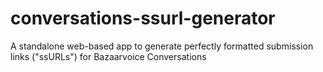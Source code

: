 # conversations-ssurl-generator
A standalone web-based app to generate perfectly formatted submission links ("ssURLs") for Bazaarvoice Conversations
